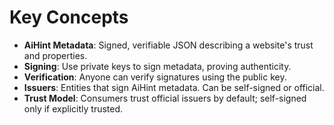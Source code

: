 # Key Concepts

- **AiHint Metadata**: Signed, verifiable JSON describing a website's trust and properties.
- **Signing**: Use private keys to sign metadata, proving authenticity.
- **Verification**: Anyone can verify signatures using the public key.
- **Issuers**: Entities that sign AiHint metadata. Can be self-signed or official.
- **Trust Model**: Consumers trust official issuers by default; self-signed only if explicitly trusted. 